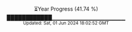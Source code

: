 <p align="center">
⏳Year Progress (41.74 %)<br>
████████████▁▁▁▁▁▁▁▁▁▁▁▁▁▁▁▁▁▁ <br>
<sub>Updated: Sat, 01 Jun 2024 18:02:52 GMT</sub>
</p>

